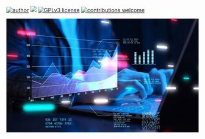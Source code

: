 [![author](https://img.shields.io/badge/author-hugomaestri-red.svg)](https://www.linkedin.com/in/hugo-guilherme-maestri/) [![](https://img.shields.io/badge/python-3.12+-blue.svg)](https://www.python.org/downloads/release/python-3125/) [![GPLv3 license](https://img.shields.io/badge/License-GPLv3-blue.svg)](http://perso.crans.org/besson/LICENSE.html) [![contributions welcome](https://img.shields.io/badge/contributions-welcome-brightgreen.svg?style=flat)](https://github.com/hugomaestri/data_science/issues)

<p align="center">
  <img src=images/banner-DataScience.jpg alt="banner data science"height=300px>
</p>



